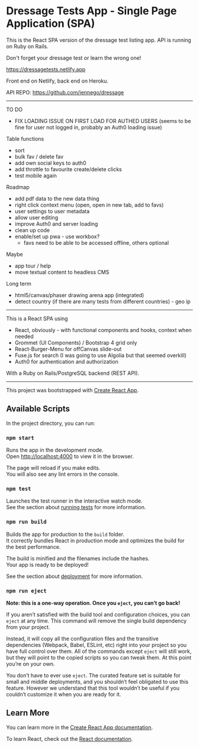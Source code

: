 # Dressage Tests App - Single Page Application (SPA)

This is the React SPA version of the dressage test listing app. API is running on Ruby on Rails.

Don't forget your dressage test or learn the wrong one!

https://dressagetests.netlify.app

Front end on Netlify, back end on Heroku.

API REPO: https://github.com/jennego/dressage

---

TO DO

- FIX LOADING ISSUE ON FIRST LOAD FOR AUTHED USERS (seems to be fine for user not logged in, probably an Auth0 loading issue)

Table functions

- sort
- bulk fav / delete fav
- add own social keys to auth0
- add throttle to favourite create/delete clicks
- test mobile again

Roadmap

- add pdf data to the new data thing
- right click context menu (open, open in new tab, add to favs)
- user settings to user metadata
- allow user editing
- improve Auth0 and server loading
- clean up code
- enable/set up pwa - use workbox?
  - favs need to be able to be accessed offline, others optional

Maybe

- app tour / help
- move textual content to headless CMS

Long term

- html5/canvas/phaser drawing arena app (integrated)
- detect country (if there are many tests from different countries) - geo ip

---

This is a React SPA using

- React, obviously - with functional components and hooks, context when needed
- Grommet (UI Components) / Bootstrap 4 grid only
- React-Burger-Menu for offCanvas slide-out
- Fuse.js for search (I was going to use Algolia but that seemed overkill)
- Auth0 for authentication and authorization

With a Ruby on Rails/PostgreSQL backend (REST API).

---

This project was bootstrapped with [Create React App](https://github.com/facebook/create-react-app).

## Available Scripts

In the project directory, you can run:

### `npm start`

Runs the app in the development mode.<br>
Open [http://localhost:4000](http://localhost:4000) to view it in the browser.

The page will reload if you make edits.<br>
You will also see any lint errors in the console.

### `npm test`

Launches the test runner in the interactive watch mode.<br>
See the section about [running tests](https://facebook.github.io/create-react-app/docs/running-tests) for more information.

### `npm run build`

Builds the app for production to the `build` folder.<br>
It correctly bundles React in production mode and optimizes the build for the best performance.

The build is minified and the filenames include the hashes.<br>
Your app is ready to be deployed!

See the section about [deployment](https://facebook.github.io/create-react-app/docs/deployment) for more information.

### `npm run eject`

**Note: this is a one-way operation. Once you `eject`, you can’t go back!**

If you aren’t satisfied with the build tool and configuration choices, you can `eject` at any time. This command will remove the single build dependency from your project.

Instead, it will copy all the configuration files and the transitive dependencies (Webpack, Babel, ESLint, etc) right into your project so you have full control over them. All of the commands except `eject` will still work, but they will point to the copied scripts so you can tweak them. At this point you’re on your own.

You don’t have to ever use `eject`. The curated feature set is suitable for small and middle deployments, and you shouldn’t feel obligated to use this feature. However we understand that this tool wouldn’t be useful if you couldn’t customize it when you are ready for it.

## Learn More

You can learn more in the [Create React App documentation](https://facebook.github.io/create-react-app/docs/getting-started).

To learn React, check out the [React documentation](https://reactjs.org/).
